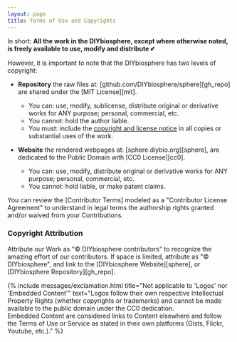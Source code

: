 ```yaml
---
layout: page
title: Terms of Use and Copyrights
---
```


In short: **All the work in the DIYbiosphere, except where otherwise noted, is freely available to use, modify and distribute** :two_hearts:

However, it is important to note that the DIYbiosphere has two levels of copyright:

- **Repository** the raw files at: [github.com/DIYbiosphere/sphere][gh_repo] are shared under the [MIT License][mit].
    - You can: use, modify, sublicense, distribute original or derivative works for ANY purpose; personal, commercial, etc.
    - You cannot: hold the author liable.
    - You must: include the [copyright and license notice]() in all copies or substantial uses of the work.

- **Website** the rendered webpages at: [sphere.diybio.org][sphere], are dedicated to the Public Domain with [CC0 License][cc0].
    - You can: use, modify, distribute original or derivative works for ANY purpose; personal, commercial, etc.
    - You cannot: hold liable, or make patent claims.

You can review the [Contributor Terms] modeled as a "Contributor License Agreement" to understand in legal terms the authorship rights granted and/or waived from your Contributions.

### Copyright Attribution
Attribute our Work as "© DIYbiosphere contributors" to recognize the amazing effort of our contributors. If space is limited, attribute as "© DIYbiosphere", and link to the [DIYbiosphere Website][sphere], or [DIYbiosphere Repository][gh_repo].

{% include messages/exclamation.html title="Not applicable to 'Logos' nor 'Embedded Content'" text="Logos follow their own respective Intellectual Property Rights (whether copyrights or trademarks) and cannot be made available to the public domain under the CC0 dedication. <br> Embedded Content are considered links to Content elsewhere and follow the Terms of Use or Service as stated in their own platforms (Gists, Flickr, Youtube, etc.)." %}
